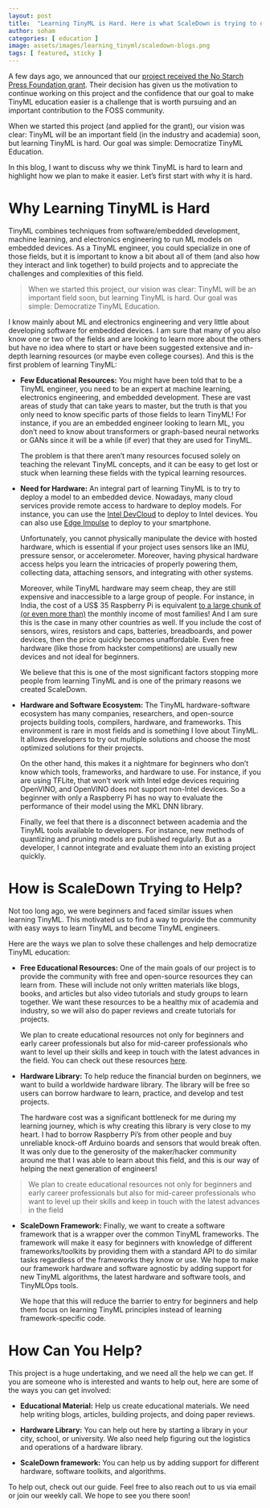 ```yaml
---
layout: post
title:  "Learning TinyML is Hard. Here is what ScaleDown is trying to do about it"
author: soham 
categories: [ education ]
image: assets/images/learning_tinyml/scaledown-blogs.png
tags: [ featured, sticky ]
---
```

A few days ago, we announced that our [project received the No Starch Press Foundation grant](/_posts/2021-12-21-nspf.md). Their decision has given us the motivation to continue working on this project and the confidence that our goal to make TinyML education easier is a challenge that is worth pursuing and an important contribution to the FOSS community.

When we started this project (and applied for the grant), our vision was clear: TinyML will be an important field (in the industry and academia) soon, but learning TinyML is hard. Our goal was simple: Democratize TinyML Education.

In this blog, I want to discuss why we think TinyML is hard to learn and highlight how we plan to make it easier. Let’s first start with why it is hard.

# Why Learning TinyML is Hard
TinyML combines techniques from software/embedded development, machine learning, and electronics engineering to run ML models on embedded devices. As a TinyML engineer, you could specialize in one of those fields, but it is important to know a bit about all of them (and also how they interact and link together) to build projects and to appreciate the challenges and complexities of this field.

> When we started this project, our vision was clear: TinyML will be an important field soon, but learning TinyML is hard. Our goal was simple: Democratize TinyML Education.

I know mainly about ML and electronics engineering and very little about developing software for embedded devices. I am sure that many of you also know one or two of the fields and are looking to learn more about the others but have no idea where to start or have been suggested extensive and in-depth learning resources (or maybe even college courses). And this is the first problem of learning TinyML:

- **Few Educational Resources:** You might have been told that to be a TinyML engineer, you need to be an expert at machine learning, electronics engineering, and embedded development. These are vast areas of study that can take years to master, but the truth is that you only need to know specific parts of those fields to learn TinyML! For instance, if you are an embedded engineer looking to learn ML, you don’t need to know about transformers or graph-based neural networks or GANs since it will be a while (if ever) that they are used for TinyML.

	The problem is that there aren’t many resources focused solely on teaching the relevant TinyML concepts, and it can be easy to get lost or stuck when learning these fields with the typical learning resources.

- **Need for Hardware:** An integral part of learning TinyML is to try to deploy a model to an embedded device. Nowadays, many cloud services provide remote access to hardware to deploy models. For instance, you can use the [Intel DevCloud](https://www.intel.com/content/www/us/en/developer/tools/devcloud/edge/overview.html) to deploy to Intel devices. You can also use [Edge Impulse](https://www.edgeimpulse.com/) to deploy to your smartphone.

	Unfortunately, you cannot physically manipulate the device with hosted hardware, which is essential if your project uses sensors like an IMU, pressure sensor, or accelerometer. Moreover, having physical hardware access helps you learn the intricacies of properly powering them, collecting data, attaching sensors, and integrating with other systems.

	Moreover, while TinyML hardware may seem cheap, they are still expensive and inaccessible to a large group of people. For instance, in India, the cost of a US$ 35 Raspberry Pi is equivalent [to a large chunk of (or even more than)](https://timesofindia.indiatimes.com/business/india-business/top-1-hold-22-of-income-india-among-most-unequal-nations-shows-report/articleshow/88149699.cms) the monthly income of most families! And I am sure this is the case in many other countries as well. If you include the cost of sensors, wires, resistors and caps, batteries, breadboards, and power devices, then the price quickly becomes unaffordable. Even free hardware (like those from hackster competitions) are usually new devices and not ideal for beginners.

	We believe that this is one of the most significant factors stopping more people from learning TinyML and is one of the primary reasons we created ScaleDown.

- **Hardware and Software Ecosystem:** The TinyML hardware-software ecosystem has many companies, researchers, and open-source projects building tools, compilers, hardware, and frameworks. This environment is rare in most fields and is something I love about TinyML. It allows developers to try out multiple solutions and choose the most optimized solutions for their projects.

	On the other hand, this makes it a nightmare for beginners who don’t know which tools, frameworks, and hardware to use. For instance, if you are using TFLite, that won’t work with Intel edge devices requiring OpenVINO, and OpenVINO does not support non-Intel devices. So a beginner with only a Raspberry Pi has no way to evaluate the performance of their model using the MKL DNN library.

	Finally, we feel that there is a disconnect between academia and the TinyML tools available to developers. For instance, new methods of quantizing and pruning models are published regularly. But as a developer, I cannot integrate and evaluate them into an existing project quickly.

# How is ScaleDown Trying to Help?
Not too long ago, we were beginners and faced similar issues when learning TinyML. This motivated us to find a way to provide the community with easy ways to learn TinyML and become TinyML engineers.

Here are the ways we plan to solve these challenges and help democratize TinyML education:

- **Free Educational Resources:** One of the main goals of our project is to provide the community with free and open-source resources they can learn from. These will include not only written materials like blogs, books, and articles but also video tutorials and study groups to learn together. We want these resources to be a healthy mix of academia and industry, so we will also do paper reviews and create tutorials for projects.

	We plan to create educational resources not only for beginners and early career professionals but also for mid-career professionals who want to level up their skills and keep in touch with the latest advances in the field. You can check out these resources [here](https://scaledown-team.github.io/learn/).

- **Hardware Library:** To help reduce the financial burden on beginners, we want to build a worldwide hardware library. The library will be free so users can borrow hardware to learn, practice, and develop and test projects.

	The hardware cost was a significant bottleneck for me during my learning journey, which is why creating this library is very close to my heart. I had to borrow Raspberry Pi’s from other people and buy unreliable knock-off Arduino boards and sensors that would break often. It was only due to the generosity of the maker/hacker community around me that I was able to learn about this field, and this is our way of helping the next generation of engineers!

> We plan to create educational resources not only for beginners and early career professionals but also for mid-career professionals who want to level up their skills and keep in touch with the latest advances in the field

- **ScaleDown Framework:** Finally, we want to create a software framework that is a wrapper over the common TinyML frameworks. The framework will make it easy for beginners with knowledge of different frameworks/toolkits by providing them with a standard API to do similar tasks regardless of the frameworks they know or use. We hope to make our framework hardware and software agnostic by adding support for new TinyML algorithms, the latest hardware and software tools, and TinyMLOps tools.

	We hope that this will reduce the barrier to entry for beginners and help them focus on learning TinyML principles instead of learning framework-specific code.


# How Can You Help?
This project is a huge undertaking, and we need all the help we can get. If you are someone who is interested and wants to help out, here are some of the ways you can get involved:

- **Educational Material:** Help us create educational materials. We need help writing blogs, articles, building projects, and doing paper reviews. 

- **Hardware Library:** You can help out here by starting a library in your city, school, or university. We also need help figuring out the logistics and operations of a hardware library.

- **ScaleDown framework:** You can help us by adding support for different hardware, software toolkits, and algorithms.

To help out, check out our guide. Feel free to also reach out to us via email or join our weekly call. We hope to see you there soon!

